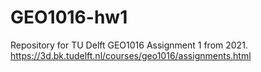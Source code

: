 # GEO1016-hw1
Repository for TU Delft GEO1016 Assignment 1 from 2021. https://3d.bk.tudelft.nl/courses/geo1016/assignments.html
